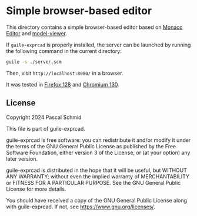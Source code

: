 # Simple browser-based editor

This directory contains a simple browser-based editor based on
[Monaco Editor](https://microsoft.github.io/monaco-editor/)
and [model-viewer](https://modelviewer.dev/).

If `guile-exprcad` is properly installed, the server can be launched by running the following command in the current directory:
```sh
guile -s ./server.scm
```
Then, visit `http://localhost:8080/` in a browser.

It was tested in [Firefox 128](https://packages.debian.org/bookworm/firefox-esr)
and [Chromium 130](https://packages.debian.org/bookworm/chromium).

## License

Copyright 2024 Pascal Schmid

This file is part of guile-exprcad.

guile-exprcad is free software: you can redistribute it and/or modify it under the terms of the GNU General Public License as published by the Free Software Foundation, either version 3 of the License, or (at your option) any later version.

guile-exprcad is distributed in the hope that it will be useful, but WITHOUT ANY WARRANTY; without even the implied warranty of MERCHANTABILITY or FITNESS FOR A PARTICULAR PURPOSE. See the GNU General Public License for more details.

You should have received a copy of the GNU General Public License along with guile-exprcad. If not, see <https://www.gnu.org/licenses/>.
